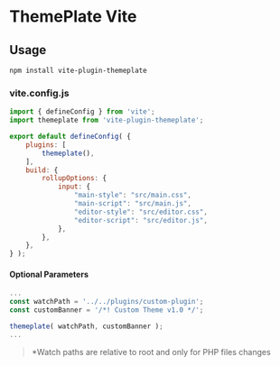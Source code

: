 # ThemePlate Vite

## Usage

`npm install vite-plugin-themeplate`

### vite.config.js

```js
import { defineConfig } from 'vite';
import themeplate from 'vite-plugin-themeplate';

export default defineConfig( {
	plugins: [
		themeplate(),
	],
	build: {
		rollupOptions: {
			input: {
				"main-style": "src/main.css",
				"main-script": "src/main.js",
				"editor-style": "src/editor.css",
				"editor-script": "src/editor.js",
			},
		},
	},
} );
```

#### Optional Parameters

```js
...
const watchPath = '../../plugins/custom-plugin';
const customBanner = '/*! Custom Theme v1.0 */';

themeplate( watchPath, customBanner );
...
```

> *Watch paths are relative to root and only for PHP files changes
